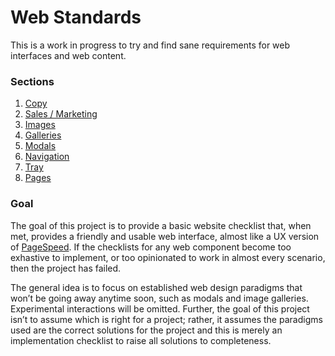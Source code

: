 # Web Standards

This is a work in progress to try and find sane requirements for web interfaces and web content.

### Sections

1. [Copy](https://github.com/dangodev/web-standards/blob/master/copy.md)
  1. [Sales / Marketing](https://github.com/dangodev/web-standards/blob/master/copy.md#sales--marketing)
1. [Images](https://github.com/dangodev/web-standards/blob/master/images.md)
  1. [Galleries](https://github.com/dangodev/web-standards/blob/master/images.md#galleries)
1. [Modals](https://github.com/dangodev/web-standards/blob/master/modals.md)
1. [Navigation](https://github.com/dangodev/web-standards/blob/master/navigation.md)
  1. [Tray](https://github.com/dangodev/web-standards/blob/master/navigation.md#tray)
1. [Pages](https://github.com/dangodev/web-standards/blob/master/pages.md)

### Goal

The goal of this project is to provide a basic website checklist that, when met, provides a friendly and usable web interface, almost like a UX version of [PageSpeed](https://developers.google.com/speed/pagespeed/insights/). If the checklists for any web component become too exhastive to implement, or too opinionated to work in almost every scenario, then the project has failed.

The general idea is to focus on established web design paradigms that won’t be going away anytime soon, such as modals and image galleries. Experimental interactions will be omitted. Further, the goal of this project isn’t to assume which is right for a project; rather, it assumes the paradigms used are the correct solutions for the project and this is merely an implementation checklist to raise all solutions to completeness.
